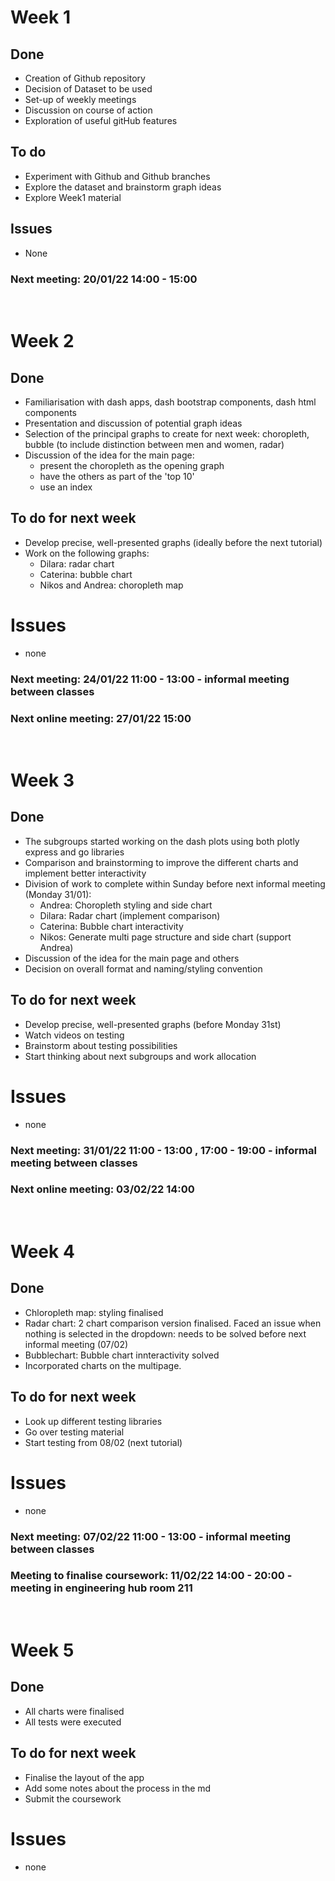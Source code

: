# Week 1

## Done
- Creation of Github repository
- Decision of Dataset to be used
- Set-up of weekly meetings
- Discussion on course of action
- Exploration of useful gitHub features

## To do
- Experiment with Github and Github branches
- Explore the dataset and brainstorm graph ideas
- Explore Week1 material

## Issues
- None

### Next meeting: 20/01/22 14:00 - 15:00
<br>

# Week 2

## Done
- Familiarisation with dash apps, dash bootstrap components, dash html components
- Presentation and discussion of potential graph ideas
- Selection of the principal graphs to create for next week: choropleth, bubble (to include distinction between men and 
women, radar)
- Discussion of the idea for the main page:
  - present the choropleth as the opening graph
  - have the others as part of the 'top 10'
  - use an index

## To do for next week
- Develop precise, well-presented graphs (ideally before the next tutorial)
- Work on the following graphs:
  - Dilara: radar chart
  - Caterina: bubble chart
  - Nikos and Andrea: choropleth map

# Issues 
- none

### Next meeting: 24/01/22 11:00 - 13:00 - informal meeting between classes
### Next online meeting: 27/01/22 15:00
<br>

# Week 3

## Done
- The subgroups started working on the dash plots using both plotly express and go libraries
- Comparison and brainstorming to improve the different charts and implement better interactivity
- Division of work to complete within Sunday before next informal meeting (Monday 31/01):
  - Andrea: Choropleth styling and side chart
  - Dilara: Radar chart (implement comparison)
  - Caterina: Bubble chart interactivity 
  - Nikos: Generate multi page structure and side chart (support Andrea)
- Discussion of the idea for the main page and others
- Decision on overall format and naming/styling convention

## To do for next week
- Develop precise, well-presented graphs (before Monday 31st)
- Watch videos on testing 
- Brainstorm about testing possibilities
- Start thinking about next subgroups and work allocation

# Issues 
- none

### Next meeting: 31/01/22 11:00 - 13:00 , 17:00 - 19:00 - informal meeting between classes
### Next online meeting: 03/02/22 14:00
<br>

# Week 4

## Done
- Chloropleth map: styling finalised
- Radar chart: 2 chart comparison version finalised. Faced an issue when nothing is selected in the dropdown: needs to be solved before next informal meeting (07/02)
- Bubblechart: Bubble chart innteractivity solved
- Incorporated charts on the multipage. 

## To do for next week
- Look up different testing libraries
- Go over testing material 
- Start testing from 08/02 (next tutorial)

# Issues 
- none

### Next meeting: 07/02/22 11:00 - 13:00 - informal meeting between classes
### Meeting to finalise coursework: 11/02/22 14:00 - 20:00 - meeting in engineering hub room 211
<br>

# Week 5

## Done
- All charts were finalised
- All tests were executed

## To do for next week
- Finalise the layout of the app
- Add some notes about the process in the md
- Submit the coursework

# Issues 
- none

<br>


